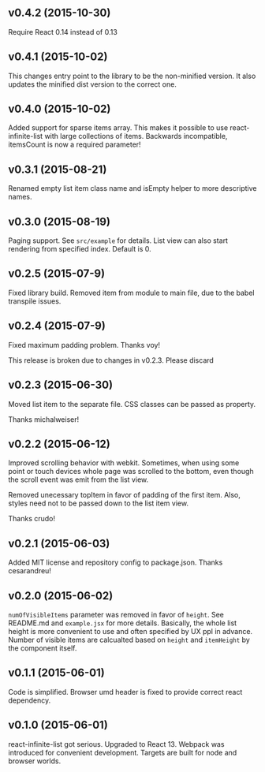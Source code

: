 ## v0.4.2 (2015-10-30)
Require React 0.14 instead of 0.13

## v0.4.1 (2015-10-02)
This changes entry point to the library to be the non-minified version. It also updates
the minified dist version to the correct one.

## v0.4.0 (2015-10-02)
Added support for sparse items array. This makes it possible to use react-infinite-list
with large collections of items. Backwards incompatible, itemsCount is now a required
parameter!

## v0.3.1 (2015-08-21)
Renamed empty list item class name and isEmpty helper to more descriptive names.

## v0.3.0 (2015-08-19)
Paging support. See `src/example` for details. List view can also start rendering
from specified index. Default is 0.

## v0.2.5 (2015-07-9)
Fixed library build. Removed item from module to main file, due to the babel transpile issues.

## v0.2.4 (2015-07-9)
Fixed maximum padding problem.
Thanks voy!

This release is broken due to changes in v0.2.3. Please discard

## v0.2.3 (2015-06-30)

Moved list item to the separate file.
CSS classes can be passed as property.

Thanks michalweiser!

## v0.2.2 (2015-06-12)

Improved scrolling behavior with webkit. Sometimes, when using some point or touch devices
whole page was scrolled to the bottom, even though the scroll event was emit from the list
view.

Removed unecessary topItem in favor of padding of the first item. Also, styles need not to
be passed down to the list item view.

Thanks crudo!

## v0.2.1 (2015-06-03)

Added MIT license and repository config to package.json. Thanks cesarandreu!

## v0.2.0 (2015-06-02)

`numOfVisibleItems` parameter was removed in favor of `height`. See README.md and `example.jsx`
for more details. Basically, the whole list height is more convenient to use and often specified
by UX ppl in advance. Number of visible items are calcualted based on `height` and `itemHeight`
by the component itself.

## v0.1.1 (2015-06-01)

Code is simplified. Browser umd header is fixed to provide correct react dependency.

## v0.1.0 (2015-06-01)

react-infinite-list got serious. Upgraded to React 13. Webpack was introduced for convenient
development. Targets are built for node and browser worlds.
